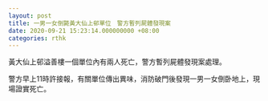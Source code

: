 ```yaml
---
layout: post
title: 一男一女倒斃黃大仙上邨單位　警方暫列屍體發現案
date: 2020-09-21 15:23:14.000000000 +08:00
categories: rthk
---
```


黃大仙上邨溢善樓一個單位內有兩人死亡，警方暫列屍體發現案處理。

警方早上11時許接報，有關單位傳出異味，消防破門後發現一男一女倒卧地上，現場證實死亡。
